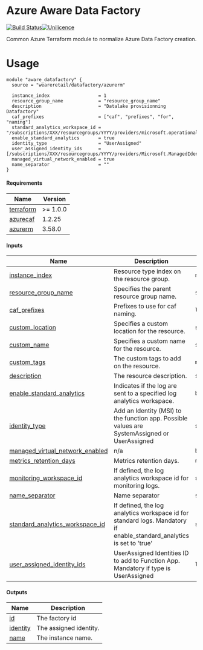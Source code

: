 # Azure Aware Data Factory

[![Build Status](https://dev.azure.com/weareretail/Tooling/_apis/build/status/mod_azu_data_factory?repoName=mod_azu_data_factory&branchName=master)](https://dev.azure.com/weareretail/Tooling/_build/latest?definitionId=11&repoName=mod_azu_data_factory&branchName=master)[![Unilicence](https://img.shields.io/badge/licence-The%20Unilicence-green)](LICENCE)

Common Azure Terraform module to normalize Azure Data Factory creation.

# Usage

```hcl
module "aware_datafactory" {
  source = "weareretail/datafactory/azurerm"

  instance_index                  = 1
  resource_group_name             = "resource_group_name"
  description                     = "Datalake provisionning Datafactory"
  caf_prefixes                    = ["caf", "prefixes", "for", "naming"]
  standard_analytics_workspace_id = "/subscriptions/XXX/resourcegroups/YYYY/providers/microsoft.operationalinsights/workspaces/adf_workspace"
  enable_standard_analytics       = true
  identity_type                   = "UserAssigned"
  user_assigned_identity_ids      = [/subscriptions/XXX/resourcegroups/YYYY/providers/Microsoft.ManagedIdentity/userAssignedIdentities/adf_managed_identity]
  managed_virtual_network_enabled = true
  name_separator                  = ""
}

```

<!-- BEGIN_TF_DOCS -->
#### Requirements

| Name | Version |
|------|---------|
| <a name="requirement_terraform"></a> [terraform](#requirement\_terraform) | >= 1.0.0 |
| <a name="requirement_azurecaf"></a> [azurecaf](#requirement\_azurecaf) | 1.2.25 |
| <a name="requirement_azurerm"></a> [azurerm](#requirement\_azurerm) | 3.58.0 |

#### Inputs

| Name | Description | Type | Default | Required |
|------|-------------|------|---------|:--------:|
| <a name="input_instance_index"></a> [instance\_index](#input\_instance\_index) | Resource type index on the resource group. | `number` | n/a | yes |
| <a name="input_resource_group_name"></a> [resource\_group\_name](#input\_resource\_group\_name) | Specifies the parent resource group name. | `string` | n/a | yes |
| <a name="input_caf_prefixes"></a> [caf\_prefixes](#input\_caf\_prefixes) | Prefixes to use for caf naming. | `list(string)` | `[]` | no |
| <a name="input_custom_location"></a> [custom\_location](#input\_custom\_location) | Specifies a custom location for the resource. | `string` | `""` | no |
| <a name="input_custom_name"></a> [custom\_name](#input\_custom\_name) | Specifies a custom name for the resource. | `string` | `""` | no |
| <a name="input_custom_tags"></a> [custom\_tags](#input\_custom\_tags) | The custom tags to add on the resource. | `map(string)` | `{}` | no |
| <a name="input_description"></a> [description](#input\_description) | The resource description. | `string` | `""` | no |
| <a name="input_enable_standard_analytics"></a> [enable\_standard\_analytics](#input\_enable\_standard\_analytics) | Indicates if the log are sent to a specified log analytics workspace. | `bool` | `false` | no |
| <a name="input_identity_type"></a> [identity\_type](#input\_identity\_type) | Add an Identity (MSI) to the function app. Possible values are SystemAssigned or UserAssigned | `string` | `"SystemAssigned"` | no |
| <a name="input_managed_virtual_network_enabled"></a> [managed\_virtual\_network\_enabled](#input\_managed\_virtual\_network\_enabled) | n/a | `bool` | `false` | no |
| <a name="input_metrics_retention_days"></a> [metrics\_retention\_days](#input\_metrics\_retention\_days) | Metrics retention days. | `number` | `30` | no |
| <a name="input_monitoring_workspace_id"></a> [monitoring\_workspace\_id](#input\_monitoring\_workspace\_id) | If defined, the log analytics workspace id for monitoring logs. | `string` | `null` | no |
| <a name="input_name_separator"></a> [name\_separator](#input\_name\_separator) | Name separator | `string` | `"-"` | no |
| <a name="input_standard_analytics_workspace_id"></a> [standard\_analytics\_workspace\_id](#input\_standard\_analytics\_workspace\_id) | If defined, the log analytics workspace id for standard logs. Mandatory if enable\_standard\_analytics is set to 'true' | `string` | `null` | no |
| <a name="input_user_assigned_identity_ids"></a> [user\_assigned\_identity\_ids](#input\_user\_assigned\_identity\_ids) | UserAssigned Identities ID to add to Function App. Mandatory if type is UserAssigned | `list(string)` | `null` | no |

#### Outputs

| Name | Description |
|------|-------------|
| <a name="output_id"></a> [id](#output\_id) | The factory id |
| <a name="output_identity"></a> [identity](#output\_identity) | The assigned identity. |
| <a name="output_name"></a> [name](#output\_name) | The instance name. |
<!-- END_TF_DOCS -->
